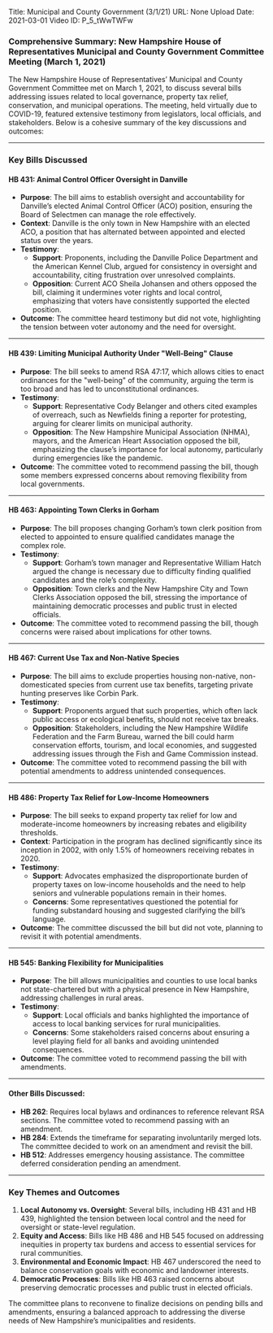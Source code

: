 Title: Municipal and County Government (3/1/21)
URL: None
Upload Date: 2021-03-01
Video ID: P_5_tWwTWFw

### Comprehensive Summary: New Hampshire House of Representatives Municipal and County Government Committee Meeting (March 1, 2021)

The New Hampshire House of Representatives’ Municipal and County Government Committee met on March 1, 2021, to discuss several bills addressing issues related to local governance, property tax relief, conservation, and municipal operations. The meeting, held virtually due to COVID-19, featured extensive testimony from legislators, local officials, and stakeholders. Below is a cohesive summary of the key discussions and outcomes:

---

### **Key Bills Discussed**

#### **HB 431: Animal Control Officer Oversight in Danville**
- **Purpose**: The bill aims to establish oversight and accountability for Danville’s elected Animal Control Officer (ACO) position, ensuring the Board of Selectmen can manage the role effectively.
- **Context**: Danville is the only town in New Hampshire with an elected ACO, a position that has alternated between appointed and elected status over the years.
- **Testimony**:
  - **Support**: Proponents, including the Danville Police Department and the American Kennel Club, argued for consistency in oversight and accountability, citing frustration over unresolved complaints.
  - **Opposition**: Current ACO Sheila Johansen and others opposed the bill, claiming it undermines voter rights and local control, emphasizing that voters have consistently supported the elected position.
- **Outcome**: The committee heard testimony but did not vote, highlighting the tension between voter autonomy and the need for oversight.

---

#### **HB 439: Limiting Municipal Authority Under "Well-Being" Clause**
- **Purpose**: The bill seeks to amend RSA 47:17, which allows cities to enact ordinances for the "well-being" of the community, arguing the term is too broad and has led to unconstitutional ordinances.
- **Testimony**:
  - **Support**: Representative Cody Belanger and others cited examples of overreach, such as Newfields fining a reporter for protesting, arguing for clearer limits on municipal authority.
  - **Opposition**: The New Hampshire Municipal Association (NHMA), mayors, and the American Heart Association opposed the bill, emphasizing the clause’s importance for local autonomy, particularly during emergencies like the pandemic.
- **Outcome**: The committee voted to recommend passing the bill, though some members expressed concerns about removing flexibility from local governments.

---

#### **HB 463: Appointing Town Clerks in Gorham**
- **Purpose**: The bill proposes changing Gorham’s town clerk position from elected to appointed to ensure qualified candidates manage the complex role.
- **Testimony**:
  - **Support**: Gorham’s town manager and Representative William Hatch argued the change is necessary due to difficulty finding qualified candidates and the role’s complexity.
  - **Opposition**: Town clerks and the New Hampshire City and Town Clerks Association opposed the bill, stressing the importance of maintaining democratic processes and public trust in elected officials.
- **Outcome**: The committee voted to recommend passing the bill, though concerns were raised about implications for other towns.

---

#### **HB 467: Current Use Tax and Non-Native Species**
- **Purpose**: The bill aims to exclude properties housing non-native, non-domesticated species from current use tax benefits, targeting private hunting preserves like Corbin Park.
- **Testimony**:
  - **Support**: Proponents argued that such properties, which often lack public access or ecological benefits, should not receive tax breaks.
  - **Opposition**: Stakeholders, including the New Hampshire Wildlife Federation and the Farm Bureau, warned the bill could harm conservation efforts, tourism, and local economies, and suggested addressing issues through the Fish and Game Commission instead.
- **Outcome**: The committee voted to recommend passing the bill with potential amendments to address unintended consequences.

---

#### **HB 486: Property Tax Relief for Low-Income Homeowners**
- **Purpose**: The bill seeks to expand property tax relief for low and moderate-income homeowners by increasing rebates and eligibility thresholds.
- **Context**: Participation in the program has declined significantly since its inception in 2002, with only 1.5% of homeowners receiving rebates in 2020.
- **Testimony**:
  - **Support**: Advocates emphasized the disproportionate burden of property taxes on low-income households and the need to help seniors and vulnerable populations remain in their homes.
  - **Concerns**: Some representatives questioned the potential for funding substandard housing and suggested clarifying the bill’s language.
- **Outcome**: The committee discussed the bill but did not vote, planning to revisit it with potential amendments.

---

#### **HB 545: Banking Flexibility for Municipalities**
- **Purpose**: The bill allows municipalities and counties to use local banks not state-chartered but with a physical presence in New Hampshire, addressing challenges in rural areas.
- **Testimony**:
  - **Support**: Local officials and banks highlighted the importance of access to local banking services for rural municipalities.
  - **Concerns**: Some stakeholders raised concerns about ensuring a level playing field for all banks and avoiding unintended consequences.
- **Outcome**: The committee voted to recommend passing the bill with amendments.

---

#### **Other Bills Discussed**:
- **HB 262**: Requires local bylaws and ordinances to reference relevant RSA sections. The committee voted to recommend passing with an amendment.
- **HB 284**: Extends the timeframe for separating involuntarily merged lots. The committee decided to work on an amendment and revisit the bill.
- **HB 512**: Addresses emergency housing assistance. The committee deferred consideration pending an amendment.

---

### **Key Themes and Outcomes**
1. **Local Autonomy vs. Oversight**: Several bills, including HB 431 and HB 439, highlighted the tension between local control and the need for oversight or state-level regulation.
2. **Equity and Access**: Bills like HB 486 and HB 545 focused on addressing inequities in property tax burdens and access to essential services for rural communities.
3. **Environmental and Economic Impact**: HB 467 underscored the need to balance conservation goals with economic and landowner interests.
4. **Democratic Processes**: Bills like HB 463 raised concerns about preserving democratic processes and public trust in elected officials.

The committee plans to reconvene to finalize decisions on pending bills and amendments, ensuring a balanced approach to addressing the diverse needs of New Hampshire’s municipalities and residents.